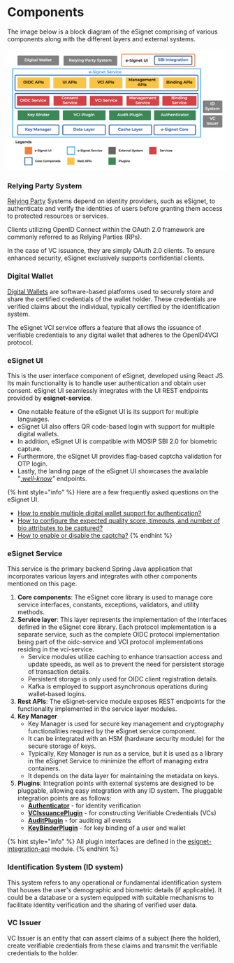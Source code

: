 # Components

The image below is a block diagram of the eSignet comprising of various components along with the different layers and external systems.

![](../../.gitbook/assets/component-diagram.png)

### Relying Party System

[Relying Party](../../glossary.md#relying-party) Systems depend on identity providers, such as eSignet, to authenticate and verify the identities of users before granting them access to protected resources or services.

Clients utilizing OpenID Connect within the OAuth 2.0 framework are commonly referred to as Relying Parties (RPs).

In the case of VC issuance, they are simply OAuth 2.0 clients. To ensure enhanced security, eSignet exclusively supports confidential clients.

### Digital Wallet

[Digital Wallets](../../glossary.md#digital-id-wallet) are software-based platforms used to securely store and share the certified credentials of the wallet holder. These credentials are verified claims about the individual, typically certified by the identification system.

The eSignet VCI service offers a feature that allows the issuance of verifiable credentials to any digital wallet that adheres to the OpenID4VCI protocol.

### **eSignet UI**

This is the user interface component of eSignet, developed using React JS. Its main functionality is to handle user authentication and obtain user consent. eSignet UI seamlessly integrates with the UI REST endpoints provided by **esignet-service**.

* One notable feature of the eSignet UI is its support for multiple languages.
* eSignet UI also offers QR code-based login with support for multiple digital wallets.
* In addition, eSignet UI is compatible with MOSIP SBI 2.0 for biometric capture.
* Furthermore, the eSignet UI provides flag-based captcha validation for OTP login.
* Lastly, the landing page of the eSignet UI showcases the available "[_.well-know_](../../build-and-deploy/configuration/.well-known/)_"_ endpoints.

{% hint style="info" %}
Here are a few frequently asked questions on the eSignet UI.

* [How to enable multiple digital wallet support for authentication?](../../faq/#how-to-integrate-wallets-with-esignet-to-provide-wallet-based-authentication)
* [How to configure the expected quality score, timeouts, and number of bio attributes to be captured?](../../faq/#how-to-configure-the-expected-quality-score-timeouts-and-number-of-biometric-attributes-to-be-captur)
* [How to enable or disable the captcha?](../../faq/#how-to-enable-or-disable-the-captcha-in-esignet-ui)
{% endhint %}

### **eSignet Service**

This service is the primary backend Spring Java application that incorporates various layers and integrates with other components mentioned on this page.

1. **Core components**: The eSignet core library is used to manage core service interfaces, constants, exceptions, validators, and utility methods.
2. **Service layer**: This layer represents the implementation of the interfaces defined in the eSignet core library. Each protocol implementation is a separate service, such as the complete OIDC protocol implementation being part of the oidc-service and VCI protocol implementations residing in the vci-service.
   * Service modules utilize caching to enhance transaction access and update speeds, as well as to prevent the need for persistent storage of transaction details.
   * Persistent storage is only used for OIDC client registration details.
   * Kafka is employed to support asynchronous operations during wallet-based logins.
3. **Rest APIs**: The eSignet-service module exposes REST endpoints for the functionality implemented in the service layer modules.
4. **Key Manager**
   * Key Manager is used for secure key management and cryptography functionalities required by the eSignet service component.
   * It can be integrated with an HSM (hardware security module) for the secure storage of keys.
   * Typically, Key Manager is run as a service, but it is used as a library in the eSignet Service to minimize the effort of managing extra containers.
   * It depends on the data layer for maintaining the metadata on keys.
5. **Plugins**: Integration points with external systems are designed to be pluggable, allowing easy integration with any ID system. The pluggable integration points are as follows:
   * [**Authenticator**](../../integration/authenticator.md) - for identity verification
   * [**VCIssuancePlugin**](../../integration/vc-issuance.md) - for constructing Verifiable Credentials (VCs)
   * [**AuditPlugin**](../../integration/audit.md) - for auditing all events
   * [**KeyBinderPlugin**](../../integration/key-binder.md) - for key binding of a user and wallet

{% hint style="info" %}
All plugin interfaces are defined in the [esignet-integration-api](https://github.com/mosip/esignet/tree/master/esignet-integration-api) module.
{% endhint %}

### **Identification System (ID system)**

This system refers to any operational or fundamental identification system that houses the user's demographic and biometric details (if applicable). It could be a database or a system equipped with suitable mechanisms to facilitate identity verification and the sharing of verified user data.

### VC Issuer

VC Issuer is an entity that can assert claims of a subject (here the holder), create verifiable credentials from these claims and transmit the verifiable credentials to the holder.
